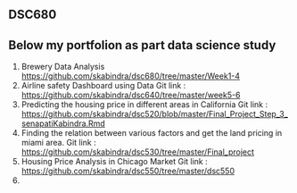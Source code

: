 
DSC680
-------------------------------------------------
Below my portfolion as part data science study
------------------------------------------------
1. Brewery Data Analysis
   https://github.com/skabindra/dsc680/tree/master/Week1-4
2. Airline safety Dashboard using Data
    Git link : https://github.com/skabindra/dsc640/tree/master/week5-6
3. Predicting the housing price in different areas in California
    Git link : https://github.com/skabindra/dsc520/blob/master/Final_Project_Step_3_senapatiKabindra.Rmd
4. Finding the relation between various factors and get the land pricing in miami area.
    Git link : https://github.com/skabindra/dsc530/tree/master/Final_project
5. Housing Price Analysis in Chicago Market
    Git link : https://github.com/skabindra/dsc550/tree/master/dsc550
6. 
   
 
